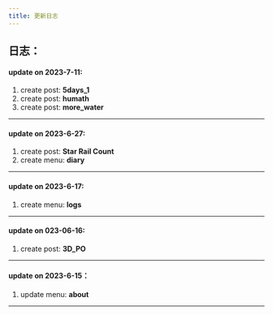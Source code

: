 ```yaml
---
title: 更新日志
---
```

## 日志：

#### update on 2023-7-11:
1. create post: __5days_1__
2. create post: __humath__
3. create post: __more_water__

---

#### update on 2023-6-27:
1. create post: __Star Rail Count__
2. create menu: __diary__

---
#### update on 2023-6-17:
1. create menu: __logs__

---

#### update on 023-06-16:
1. create post: __3D_PO__

---
#### update on 2023-6-15：
1. update menu: __about__

---

